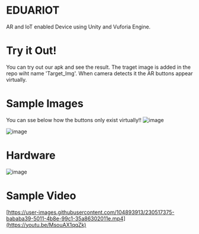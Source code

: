 # EDUARIOT
AR and IoT enabled Device using Unity and Vuforia Engine.

# Try it Out!
You can try out our apk and see the result.
The traget image is added in the repo wiht name 'Target_Img'. When camera detects it the AR buttons appear virtually.

# Sample Images
You can sse below how the buttons only exist virtually!!
![image](https://user-images.githubusercontent.com/104893913/230517177-f3a0da16-9696-4dd5-991a-804209032cff.png)

![image](https://user-images.githubusercontent.com/104893913/230516486-f3af6811-537c-490f-b4e7-dba1f3aeb961.png)


# Hardware
![image](https://user-images.githubusercontent.com/104893913/230517086-1922001b-7545-4232-affc-5e685944fecc.png)

# Sample Video
[https://user-images.githubusercontent.com/104893913/230517375-bababa39-5011-4b8e-99c1-35a86302011e.mp4](https://youtu.be/MsouAX1qqZk)

